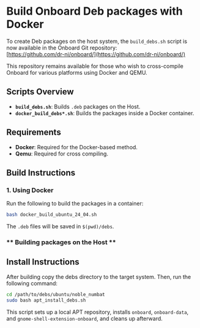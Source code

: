 # Build Onboard Deb packages with Docker
To create Deb packages on the host system, the `build_debs.sh` script is now available in the Onboard Git repository:  
[https://github.com/dr-ni/onboard/](https://github.com/dr-ni/onboard/)

This repository remains available for those who wish to cross-compile Onboard for various platforms using Docker and QEMU.

## Scripts Overview
- **`build_debs.sh`**: Builds `.deb` packages on the Host.
- **`docker_build_debs*.sh`**: Builds the packages inside a Docker container.

## Requirements
- **Docker**: Required for the Docker-based method.
- **Qemu**: Required for cross compiling.

## Build Instructions

### **1. Using Docker**
Run the following to build the packages in a container:
```bash
bash docker_build_ubuntu_24_04.sh
```
The `.deb` files will be saved in `$(pwd)/debs`.

### ** Building packages on the Host **

## Install Instructions

After building copy the debs directory to the target system.
Then, run the following command:
```bash
cd /path/to/debs/ubuntu/noble_numbat
sudo bash apt_install_debs.sh
```
This script sets up a local APT repository, installs `onboard`, `onboard-data`, and `gnome-shell-extension-onboard`, and cleans up afterward.

